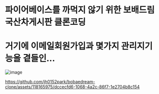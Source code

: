 # 파이어베이스를 까먹지 않기 위한 보배드림 국산차게시판 클론코딩

# 거기에 이메일회원가입과 몇가지 관리지기능을 곁들인...

![image](https://github.com/jh0152park/bobaedream-clone/assets/118165975/de080572-48ec-4a85-9046-87888bd8e081)


https://github.com/jh0152park/bobaedream-clone/assets/118165975/dccecfd6-1068-4a2c-86f7-1e2704b8c154


